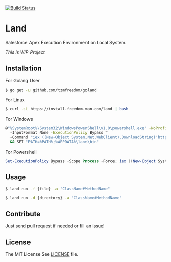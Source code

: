 [![Build Status](https://travis-ci.org/tzmfreedom/goland.svg?branch=master)](https://travis-ci.org/tzmfreedom/goland)

# Land

Salesforce Apex Execution Environment on Local System.

*This is WIP Project*

## Installation

For Golang User
```bash
$ go get -u github.com/tzmfreedom/goland
```

For Linux
```bash
$ curl -sL https://install.freedom-man.com/land | bash
```

For Windows
```bash
@"%SystemRoot%\System32\WindowsPowerShell\v1.0\powershell.exe" -NoProfile ^
  -InputFormat None -ExecutionPolicy Bypass ^
  -Command "iex ((New-Object System.Net.WebClient).DownloadString('http://install.freedom-man.com/land.ps1'))" ^
  && SET "PATH=%PATH%;%APPDATA%\land\bin"
```

For Powershell
```powershell
Set-ExecutionPolicy Bypass -Scope Process -Force; iex ((New-Object System.Net.WebClient).DownloadString('http://install.freedom-man.com/land.ps1'))
```

## Usage

```bash
$ land run -f {file} -a "ClassName#MethodName"
```

```bash
$ land run -d {directory} -a "ClassName#MethodName"
```

## Contribute

Just send pull request if needed or fill an issue!

## License

The MIT License See [LICENSE](https://github.com/tzmfreedom/goland/blob/master/LICENSE) file.
